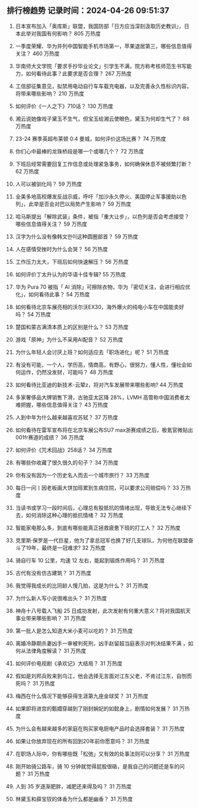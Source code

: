 
## 排行榜趋势 记录时间：2024-04-26 09:51:37
  
  1. 日本宣布加入「奥库斯」联盟，我国防部「日方应当深刻汲取历史教训」，日本此举对我国有何影响？ 805 万热度
    
  2. 一季度荣耀、华为并列中国智能手机市场第一，苹果退居第三，哪些信息值得关注？ 460 万热度
    
  3. 华南师大文学院「要求手抄毕业论文」引学生不满，院方称考核师范生书写能力，如何看待此事？此要求是否合理？ 267 万热度
    
  4. 工信部征集意见，拟禁用电动自行车车载充电器，以及完善永久性标识内容，将带来哪些影响？ 210 万热度
    
  5. 如何评价《一人之下》710话？ 130 万热度
    
  6. 湘云说她像戏子黛玉不生气，但宝玉给湘云使眼色，黛玉为何却生气了？ 88 万热度
    
  7. 23-24 赛季英超布莱顿 0:4 曼城，如何评价这场比赛？ 74 万热度
    
  8. 你们心中最棒的龙珠桥段是哪一个或哪几个？ 72 万热度
    
  9. 下班后经常需要回复工作信息或处理紧急事务，如何确保休息不被频繁打断？ 62 万热度
    
  10. 人可以被驯化吗？ 59 万热度
    
  11. 全美多地高校爆发反战示威，呼吁「加沙永久停火、美国停止军事援助以色列」，此举是否会对巴以局势产生影响？ 59 万热度
    
  12. 哈马斯提出「解除武装」条件，被指「重大让步」，以色列是否会考虑接受？哪些信息值得关注？ 59 万热度
    
  13. 汉字为什么没有像韩文한이这种圆圈部首？ 59 万热度
    
  14. 人在感情受挫时为什么会哭？ 56 万热度
    
  15. 工作压力太大，下班后如何快速解压？ 56 万热度
    
  16. 如何评价丁太升认为的华语十佳专辑? 55 万热度
    
  17. 华为 Pura 70 被指「 AI 消除」可擦除衣物，华为「密切关注，会进行相应优化」，如何看待此事？ 54 万热度
    
  18. 如何看待北京车展亮相的沃尔沃EX30，海外爆火的纯电小车在中国能卖好吗？ 54 万热度
    
  19. 楚国和蒙古满清本质上的区别是什么？ 53 万热度
    
  20. 游戏「原神」为什么不采用AI配音？ 52 万热度
    
  21. 为什么年轻人会讨厌上班？如何适应去「职场进化」呢？ 51 万热度
    
  22. 有没有可能，一个人，学历高，情商高，有野心，很努力，懂人性，懂社会如何运作，仍然没发财，可能吗？ 48 万热度
    
  23. 如何看待比亚迪的新技术-云辇z，将对汽车发展带来哪些影响? 44 万热度
    
  24. 多家奢侈品大牌销售下滑，古驰亚太区降 28%，LVMH 高管称中国消费者太难把握，哪些信息值得关注？ 43 万热度
    
  25. 人到中年为什么越来越喜欢苏轼？ 37 万热度
    
  26. 如何看待在雷军宣布将在北京车展公布SU7 max浙赛成绩之后，极氪官微贴出001fr赛道的成绩？ 36 万热度
    
  27. 如何评价《咒术回战》258话？ 34 万热度
    
  28. 有哪些你收藏了很久很久的句子？ 34 万热度
    
  29. 你有没有因为一个历史名人而去一个城市旅行？ 33 万热度
    
  30. 每日一问丨因老板画大饼加班累到生病住院，可以要求公司赔偿吗？ 33 万热度
    
  31. 当读书或学习一段时间后，心理总有股抵抗的情绪出现，导致无法专心继续下去，如何消除这种心理的抵抗情绪？ 32 万热度
    
  32. 智能家电那么多，到底有哪些能真正拯救疲惫下班的打工人？ 32 万热度
    
  33. 克里斯·保罗是一代巨星，他为了拿总冠军也换了好几支球队，为何他在联盟奋斗了19年，最终是一冠难求? 32 万热度
    
  34. 骑自行车 10 公里，均速 12 左右，能起到锻炼作用吗？ 31 万热度
    
  35. 古代有没有仿古建筑？ 31 万热度
    
  36. 我觉得我成长的比同龄人慢几拍，这是为什么？ 31 万热度
    
  37. 为什么新人写小说很难出头？ 31 万热度
    
  38. 神舟十八号载人飞船 25 日成功发射，此次发射有何重大意义？将对我国航天事业带来哪些影响？ 31 万热度
    
  39. 第一批人是怎么知道大米小麦可以吃的？ 31 万热度
    
  40. 离婚冷静期杀妻凶手一审被判死刑，凶手赵留超当庭表示对判决结果不满 ，如何从法律角度解读？ 31 万热度
    
  41. 如何评价电视剧《承欢记》大结局？ 31 万热度
    
  42. 假如是刘邦兵败来到乌江，他会选择无言面对江东父老，不肯过江东，自刎而死吗？ 31 万热度
    
  43. 梅西在什么情况下能够获得生涯第九座金球奖？ 31 万热度
    
  44. 如果即将进宫的甄嬛穿越到了刚封娴妃的如懿身上，剧情如何发展？ 31 万热度
    
  45. 为什么会有越来越多的家庭在购买家电厨电产品时会选择套装？ 31 万热度
    
  46. 如果让你放弃现在的所有回到20年前你愿意吗？ 31 万热度
    
  47. 在职场人际中，你有哪些既「松弛」又有效的处事法则可以分享？ 31 万热度
    
  48. 刚开始骑公路车，骑 10 分钟就觉得屁股很硌，是我自己的问题还是车的问题？ 31 万热度
    
  49. 人到 35 岁逐渐肥胖，减肥还来得及吗？ 31 万热度
    
  50. 林黛玉和薛宝钗的体香为什么都是幽香？ 31 万热度
    